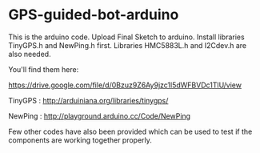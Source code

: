 # GPS-guided-bot-arduino

This is the arduino code. Upload Final Sketch to arduino. Install libraries TinyGPS.h and NewPing.h first.
Libraries HMC5883L.h and I2Cdev.h are also needed.

You'll find them here:

https://drive.google.com/file/d/0Bzuz9Z6Ay9jzc1l5dWFBVDc1TlU/view

TinyGPS : http://arduiniana.org/libraries/tinygps/

NewPing : http://playground.arduino.cc/Code/NewPing

Few other codes have also been provided which can be used to test if the components are working together properly.
